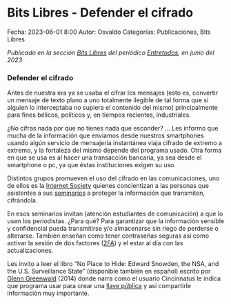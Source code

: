 Bits Libres - Defender el cifrado
==================================

Fecha: 2023-06-01 8:00
Autor: Osvaldo
Categorías: Publicaciones, Bits Libres

_Publicado en la sección [Bits Libres](http://www.gulag.org.mx/revista/2016-05-10-Bits-Libres.html) del periódico [Entretodos](http://periodicoentretodos.mx/version-impresa/), en junio del 2023_

<!-- break -->

### Defender el cifrado

Antes de nuestra era ya se usaba el cifrar los mensajes (esto es, convertir un mensaje de texto plano a uno totalmente ilegible de tal forma que si alguien lo interceptaba no supiera el contenido del mismo) principalmente para fines bélicos, políticos y, en tiempos recientes, industriales.

¿No cifras nada por que no tienes nada que esconder? ... Les informo que mucha de la información que enviamos desde nuestros smartphones usando algún servicio de mensajería instantánea viaja cifrado de extremo a extremo, y la fortaleza del mismo depende del programa usado. Otra forma en que se usa es al hacer una transacción bancaria, ya sea desde el smartphone o pc, ya que éstas instituciones exigen su uso.

Distintos grupos promueven el uso del cifrado en las comunicaciones, uno de ellos es la [Internet Society](https://www.internetsociety.org/) quienes concientizan a las personas que asistentes a sus [seminarios](https://twitter.com/Osvaldo_Salazar/status/1687115766695604224?t=cGNZUxvJJ-CSrGZ6jiUgmQ&s=19) a proteger la información que transmiten, cifrándola.

En esos seminarios invitan (atención estudiantes de comunicación) a que lo usen los periodistas. ¿Para qué? Para garantizar que la información sensible y confidencial pueda transmitirse y/o almacenarse sin riego de perderse o alterarse. También enseñan como tener contraseñas seguras así como activar la sesión de dos factores ([2FA](https://es.wikipedia.org/wiki/Autenticaci%C3%B3n_de_m%C3%BAltiples_factores)) y el estar al día con las actualizaciones.

Les invito a leer el libro “No Place to Hide: Edward Snowden, the NSA, and the U.S. Surveillance State” (disponible también en español) escrito por [Glenn Greenwald](https://es.wikipedia.org/wiki/Glenn_Greenwald#Libros) (2014) donde narra como el usuario Cincinnatus le indica que programa usar para crear una [llave pública](https://es.wikipedia.org/wiki/Criptograf%C3%ADa_asim%C3%A9trica) y así compartirle información muy importante.

